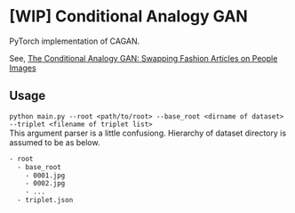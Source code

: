 # [WIP] Conditional Analogy GAN
PyTorch implementation of CAGAN.

See, [The Conditional Analogy GAN: Swapping Fashion Articles on People Images](http://arxiv.org/abs/1709.04695)

## Usage
`python main.py --root <path/to/root> --base_root <dirname of dataset> --triplet <filename of triplet list>`  
This argument parser is a little confusiong. Hierarchy of dataset directory is assumed to be as below.  
```bash
- root
  - base_root
    - 0001.jpg
    - 0002.jpg
    - ...
  - triplet.json
```
